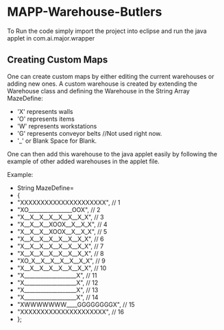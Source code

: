 # MAPP-Warehouse-Butlers
To Run the code simply import the project into eclipse and run the java applet in com.ai.major.wrapper

## Creating Custom Maps
One can create custom maps by either editing the current warehouses or adding new ones. A custom warehouse is created by extending the Warehouse class and defining the Warehouse in the String Array MazeDefine:
- 'X' represents walls
- 'O' represents items
- 'W' represents workstations
- 'G' represents conveyor belts //Not used right now.
- '_' or Blank Space for Blank.

One can then add this warehouse to the java applet easily by following the example of other added warehouses in the applet file.

Example:
* String MazeDefine=
 * {
  * "XXXXXXXXXXXXXXXXXXXXX",	// 1
  * "XO________________OOX",	// 2
  * "X__X__X__X__X__X__X_X",	// 3
  * "X__X__X__XOOX__X__X_X",	// 4
  * "X__X__X__XOOX__X__X_X",	// 5
  * "X__X__X__X__X__X__X_X",	// 6
  * "X__X__X__X__X__X__X_X",	// 7
  * "X__X__X__X__X__X__X_X",	// 8
  * "XO_X__X__X__X__X__X_X",	// 9
  * "X__X__X__X__X__X__X_X",	// 10
  * "X___________________X",	// 11
  * "X___________________X",	// 12
  * "X___________________X",	// 13
  * "X___________________X",	// 14
  * "XWWWWWWW____GGGGGGGGX",	// 15
  * "XXXXXXXXXXXXXXXXXXXXX",	// 16
 * };